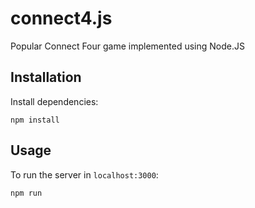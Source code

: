 # connect4.js
Popular Connect Four game implemented using Node.JS

## Installation

Install dependencies:

`npm install`

## Usage

To run the server in `localhost:3000`:

`npm run`